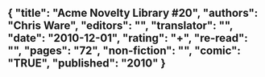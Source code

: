 {
 "title": "Acme Novelty Library #20",
 "authors": "Chris Ware",
 "editors": "",
 "translator": "",
 "date": "2010-12-01",
 "rating": "+",
 "re-read": "",
 "pages": "72",
 "non-fiction": "",
 "comic": "TRUE",
 "published": "2010"
}
---

